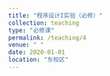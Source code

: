 ```yaml
---
title: "程序设计I实验（必修）"
collection: teaching
type: "必修课"
permalink: /teaching/4
venue: " "
date: 2020-01-01
location: "东校区"
---
```






